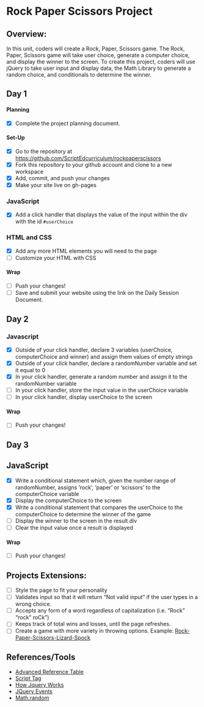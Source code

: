 # Rock Paper Scissors Project

## Overview: 
In this unit, coders will create a Rock, Paper, Scissors game. The Rock, Paper, Scissors game will take user choice, generate a computer choice, and display the winner to the screen. To create this project, coders will use jQuery to take user input and display data, the Math Library to generate a random choice, and conditionals to determine the winner.

## Day 1

#### Planning
- [x] Complete the project planning document.
#### Set-Up
- [x] Go to the repository at https://github.com/ScriptEdcurriculum/rockpaperscissors
- [x] Fork this repository to your github account and clone to a new workspace
- [x] Add, commit, and push your changes
- [x] Make your site live on gh-pages

### JavaScript
- [x] Add a click handler that displays the value of the input within the div with the id `#userChoice`


### HTML and CSS
- [x] Add any more HTML elements you will need to the page
- [ ] Customize your HTML with CSS

#### Wrap
- [ ] Push your changes!
- [ ] Save and submit your website using the link on the Daily Session Document.

## Day 2

### Javascript 

- [x] Outside of your click handler, declare 3 variables (userChoice, computerChoice and winner) and assign them values of empty strings
- [x] Outside of your click handler, declare a randomNumber variable and set it equal to 0
- [x] In your click handler, generate a random number and assign it to the randomNumber variable
- [ ] In your click handler, store the input value in the userChoice variable	
- [ ] In your click handler, display userChoice to the screen
#### Wrap
- [ ] Push your changes!

## Day 3

## JavaScript
- [x] Write a conditional statement which, given the number range of randomNumber, assigns ‘rock’, ‘paper’ or ‘scissors’ to the computerChoice variable 
- [x] Display the computerChoice to the screen
- [x] Write a conditional statement that compares the userChoice to the computerChoice to determine the winner of the game
- [ ] Display the winner to the screen in the result div
- [ ] Clear the input value once a result is displayed

#### Wrap
- [ ] Push your changes!

## Projects Extensions:
- [ ] Style the page to fit your personality
- [ ] Validates input so that it will return “Not valid input” if the user types in a wrong choice. 
- [ ] Accepts any form of a word regardless of capitalization (i.e. “Rock” “rock” roCk”)
- [ ] Keeps track of total wins and losses, until the page refreshes. 
- [ ] Create a game with more variety in throwing options. Example: [Rock-Paper-Scissors-Lizard-Spock](http://en.wikipedia.org/wiki/Rock-paper-scissors-lizard-Spock)

## References/Tools
* [Advanced Reference Table]()
* [Script Tag](http://javascript.crockford.com/script.html)
* [How Jquery Works](http://learn.jquery.com/about-jquery/how-jquery-works/)
* [JQuery Events](http://api.jquery.com/category/events/)
* [Math.random](https://developer.mozilla.org/en-US/docs/Web/JavaScript/Reference/Global_Objects/Math/random)
